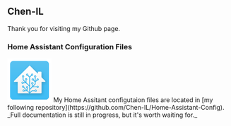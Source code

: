 ## Chen-IL

Thank you for visiting my Github page.

### Home Assistant Configuration Files
<img src="images/homeassistant.png" width="100">
My Home Assitant configutaion files are located in [my following repository](https://github.com/Chen-IL/Home-Assistant-Config).<br> 
_Full documentation is still in progress, but it's worth waiting for._
